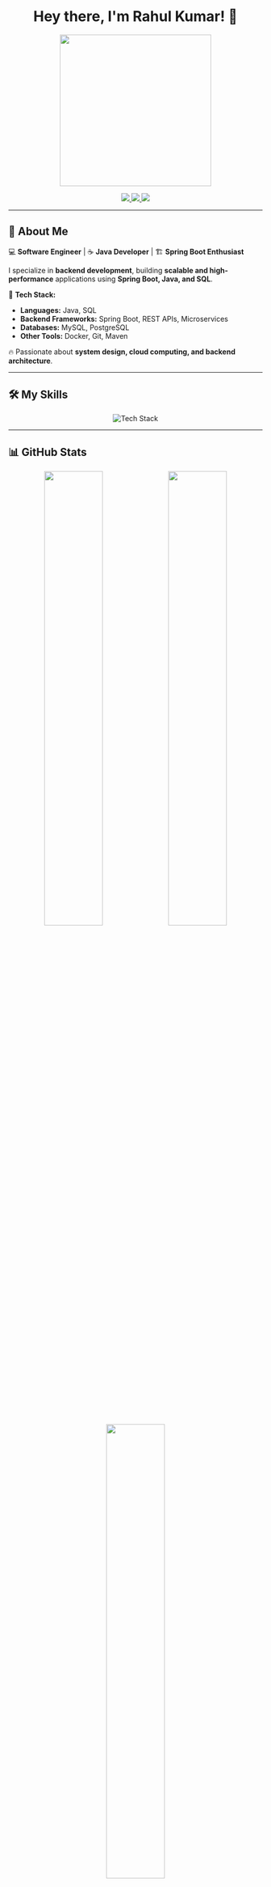 <h1 align="center">Hey there, I'm Rahul Kumar! 👋</h1>

<p align="center">
  <img src="https://media.giphy.com/media/xT9IgzoKnwFNmISR8I/giphy.gif" width="300"/>
</p>

<p align="center">
  <a href="https://www.linkedin.com/in/rahul-kumar-909886202/">
    <img src="https://img.shields.io/badge/LinkedIn-%230077B5.svg?style=for-the-badge&logo=linkedin&logoColor=white">
  </a>
  <a href="https://nextorbit.org.in/">
    <img src="https://img.shields.io/badge/Website-%23FF5722.svg?style=for-the-badge&logo=google-chrome&logoColor=white">
  </a>
  <a href="mailto:rahul.nitjsr67@gmail.com">
    <img src="https://img.shields.io/badge/Email-%23D14836.svg?style=for-the-badge&logo=gmail&logoColor=white">
  </a>
</p>

---

## 🚀 About Me  
💻 **Software Engineer** | ☕ **Java Developer** | 🏗 **Spring Boot Enthusiast**  

I specialize in **backend development**, building **scalable and high-performance** applications using **Spring Boot, Java, and SQL**.  

🌟 **Tech Stack:**  
- **Languages:** Java, SQL  
- **Backend Frameworks:** Spring Boot, REST APIs, Microservices  
- **Databases:** MySQL, PostgreSQL  
- **Other Tools:** Docker, Git, Maven  

🔥 Passionate about **system design, cloud computing, and backend architecture**.  

---

## 🛠️ My Skills  
<p align="center">
  <img src="https://skillicons.dev/icons?i=java,spring,postgres,docker,git,maven" alt="Tech Stack"/>
</p>

---

## 📊 GitHub Stats  
<p align="center">
  <img src="https://github-readme-stats.vercel.app/api?username=rahulkumar&show_icons=true&theme=radical" width="48%">
  <img src="https://github-readme-streak-stats.herokuapp.com/?user=rahulkumar&theme=radical" width="48%">
</p>

<p align="center">
  <img src="https://github-readme-stats.vercel.app/api/top-langs/?username=rahulkumar&layout=compact&theme=radical" width="48%">
</p>

---

## 🔥 Latest GitHub Activity  
<!-- GitHub Activity Readme (auto-updates) -->
<p align="center">
  <img src="https://github-readme-activity-graph.vercel.app/graph?username=rahulkumar&theme=redical" width="90%">
</p>

---

## 🌱 Currently Learning  
🚀 **Spring Security & JWT Authentication**  
🚀 **Microservices & System Design**  
🚀 **Cloud Deployment (AWS & Docker)**  

---

## 💬 Let's Connect!  
<p align="center">
  <a href="https://www.linkedin.com/in/rahul-kumar-909886202/">
    <img src="https://img.shields.io/badge/LinkedIn-%230077B5.svg?style=for-the-badge&logo=linkedin&logoColor=white">
  </a>
  <a href="https://nextorbit.org.in/">
    <img src="https://img.shields.io/badge/Website-%23FF5722.svg?style=for-the-badge&logo=google-chrome&logoColor=white">
  </a>
  <a href="mailto:rahul.nitjsr67@gmail.com">
    <img src="https://img.shields.io/badge/Email-%23D14836.svg?style=for-the-badge&logo=gmail&logoColor=white">
  </a>
</p>

---

⭐ **Star this profile if you find it useful!** 😊  
